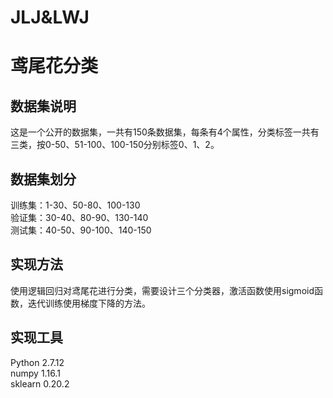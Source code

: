 # JLJ&LWJ

鸢尾花分类
=

数据集说明
-

这是一个公开的数据集，一共有150条数据集，每条有4个属性，分类标签一共有三类，按0-50、51-100、100-150分别标签0、1、2。  

数据集划分
-
训练集：1-30、50-80、100-130  
验证集：30-40、80-90、130-140  
测试集：40-50、90-100、140-150  

实现方法
-
使用逻辑回归对鸢尾花进行分类，需要设计三个分类器，激活函数使用sigmoid函数，迭代训练使用梯度下降的方法。  

实现工具
-
Python 2.7.12  
numpy 1.16.1  
sklearn 0.20.2  
